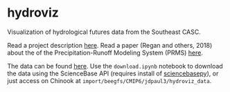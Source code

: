 # hydroviz
Visualization of hydrological futures data from the Southeast CASC.

Read a project description [here](https://secasc.ncsu.edu/2023/08/28/modeling-hydrologic-simulations-for-past-future-conditions-across-the-conterminous-us/). Read a paper (Regan and others, 2018) about the of the Precipitation-Runoff Modeling System (PRMS) [here](https://pubs.usgs.gov/publication/tm6B9). 

The data can be found [here](https://www.usgs.gov/data/model-input-and-output-hydrologic-simulations-conterminous-united-states-historical-and-future). Use the `download.ipynb` notebook to download the data using the ScienceBase API (requires install of [sciencebasepy](https://github.com/DOI-USGS/sciencebasepy/tree/master)), or just access on Chinook at `import/beegfs/CMIP6/jdpaul3/hydroviz_data`. 

